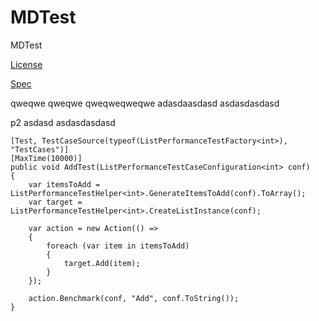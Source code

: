 MDTest
======

MDTest

[License](LICENSE)

[Spec](docs/Specifications.md)

qweqwe qweqwe qweqweqweqwe
adasdaasdasd asdasdasdasd

p2 asdasd asdasdasdasd


    [Test, TestCaseSource(typeof(ListPerformanceTestFactory<int>), "TestCases")]
    [MaxTime(10000)]
    public void AddTest(ListPerformanceTestCaseConfiguration<int> conf)
    {
    	var itemsToAdd = ListPerformanceTestHelper<int>.GenerateItemsToAdd(conf).ToArray();
    	var target = ListPerformanceTestHelper<int>.CreateListInstance(conf);
    			
    	var action = new Action(() =>
    	{
    		foreach (var item in itemsToAdd)
    		{
    			target.Add(item);
    		}
    	});
        
    	action.Benchmark(conf, "Add", conf.ToString());
    }

